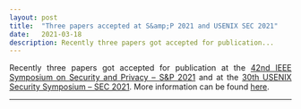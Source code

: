 ```yaml
---
layout: post
title:  "Three papers accepted at S&amp;P 2021 and USENIX SEC 2021"
date:   2021-03-18
description: Recently three papers got accepted for publication...
---
```


<p class="blockquote" align="justify">Recently three papers got accepted for publication at the <a href="https://www.ieee-security.org/TC/SP2021/" target="_blank">42nd IEEE Symposium on Security and Privacy – S&amp;P 2021</a> and at the <a href="https://www.usenix.org/conference/usenixsecurity21" target="_blank">30th USENIX Security Symposium – SEC 2021</a>. More information can be found <a href="https://profet.at/pubs/" target="_blank">here</a>.</p>

<hr> 